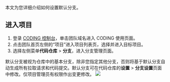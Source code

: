 本文为您详细介绍如何设置默认分支。

 

## 进入项目

1. 登录 [CODING 控制台](https://console.cloud.tencent.com/coding)，单击团队域名进入 CODING 使用页面。
2. 点击团队首页左侧的“项目”进入项目列表页，选择并进入目标项目。
3. 选择左侧菜单**代码仓库** > **分支**，进入分支管理页面。

默认分支被视为仓库中的基本分支，除非您指定其他分支，否则将基于默认分支自动生成所有拉取请求和代码提交。默认分支可在代码仓库的**设置** > **分支设置**页面中修改。仅项目管理员有权限作出变更修改。
![](https://qcloudimg.tencent-cloud.cn/raw/07d198ea52882dbf920f65abd764a8fe.png)
